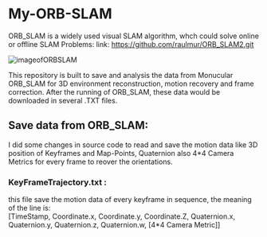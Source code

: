 # My-ORB-SLAM
ORB_SLAM is a widely used visual SLAM algorithm, whch could solve online or offline SLAM Problems:
link: https://github.com/raulmur/ORB_SLAM2.git

![imageofORBSLAM]()

This repository is built to save and analysis the data from Monucular ORB_SLAM for 3D environment reconstruction, motion recovery and frame correction.
After the running of ORB_SLAM, these data would be downloaded in several .TXT files. 

## Save data from ORB_SLAM:
I did some changes in source code to read and save the motion data like 3D position of Keyframes and Map-Points, Quaternion also 4*4 Camera Metrics for every frame to reover the orientations.

### KeyFrameTrajectory.txt :
this file save the motion data of every keyframe in sequence, the meaning of the line is:\
[TimeStamp, Coordinate.x, Coordinate.y, Coordinate.Z, Quaternion.x, Quaternion.y, Quaternion.z, Quaternion.w, [4*4 Camera Metric]]
